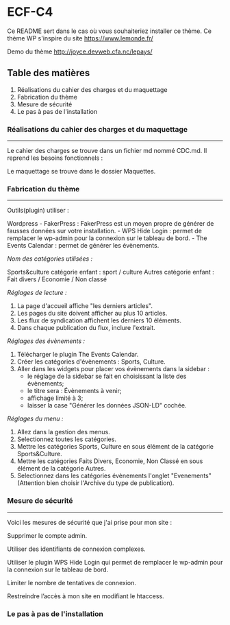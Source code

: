 # ECF-C4
Ce README sert dans le cas où vous souhaiteriez installer ce thème.
Ce thème WP s'inspire du site https://www.lemonde.fr/

Demo du thème
http://joyce.devweb.cfa.nc/lepays/


## Table des matières
1. Réalisations du cahier des charges et du maquettage
2. Fabrication du thème
3. Mesure de sécurité
4. Le pas à pas de l'installation


### Réalisations du cahier des charges et du maquettage
***
Le cahier des charges se trouve dans un fichier md nommé CDC.md.
Il reprend les besoins fonctionnels : 

Le maquettage se trouve dans le dossier Maquettes.


### Fabrication du thème
***

Outils(plugin) utiliser :

Wordpress
    - FakerPress : FakerPress est un moyen propre de générer de fausses données sur votre installation.
    - WPS Hide Login : permet de remplacer le wp-admin pour la connexion sur le tableau de bord.
    - The Events Calendar : permet de générer les évènements.

*Nom des catégories utilisées :*

Sports&culture
    catégorie enfant : sport / culture
Autres
    catégorie enfant : Fait divers / Economie / Non classé

*Réglages de lecture :*
1. La page d'accueil affiche "les derniers articles".
2. Les pages du site doivent afficher au plus 10 articles.
3. Les flux de syndication affichent les derniers 10 éléments.
4. Dans chaque publication du flux, inclure l'extrait.

*Réglages des évènements :*
1. Télécharger le plugin The Events Calendar.
2. Créer les catégories d'évènements : Sports, Culture.
3. Aller dans les widgets pour placer vos évènements dans la sidebar :
    - le réglage de la sidebar se fait en choisissant la liste des évènements;
    - le titre sera : Évènements à venir;
    - affichage limité à 3;
    - laisser la case "Générer les données JSON-LD" cochée.

*Réglages du menu :*
1. Allez dans la gestion des menus.
2. Selectionnez toutes les catégories.
3. Mettre les catégories Sports, Culture en sous élément de la catégorie Sports&Culture.
4. Mettre les catégories Faits Divers, Economie, Non Classé en sous élément de la catégorie Autres.
5. Selectionnez dans les catégories évènements l'onglet "Evenements" (Attention bien choisir l'Archive du type de publication).



### Mesure de sécurité
***
Voici les mesures de sécurité que j'ai prise pour mon site :

Supprimer le compte admin.

Utiliser des identifiants de connexion complexes.

Utiliser le plugin WPS Hide Login qui permet de remplacer le wp-admin pour la connexion sur le tableau de bord.

Limiter le nombre de tentatives de connexion.


Restreindre l’accès à mon site en modifiant le htaccess.

### Le pas à pas de l'installation
